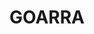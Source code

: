 ---
lastmod: '2025-04-06T06:05:20+00:00'
latitude: -34.079
layout: suburb
longitude: 151.0285
postcode: '2232'
state: NSW
title: GOARRA
url: /nsw/goarra/
---